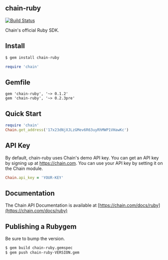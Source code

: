 ## chain-ruby

[![Build Status](https://travis-ci.org/chain-engineering/chain-ruby.svg?branch=txn-dest-map)](https://travis-ci.org/chain-engineering/chain-ruby)

Chain's official Ruby SDK.

## Install

```bash
$ gem install chain-ruby
```

```ruby
require 'chain'
```

## Gemfile
```
gem 'chain-ruby', '~> 0.1.2'
gem 'chain-ruby', '~> 0.2.3pre'
```

## Quick Start

```ruby
require 'chain'
Chain.get_address('17x23dNjXJLzGMev6R63uyRhMWP1VHawKc')
```

## API Key
By default, chain-ruby uses Chain's demo API key. You can get an API key by signing up at https://chain.com. You can use your API key by setting it on the Chain module.

```ruby
Chain.api_key = 'YOUR-KEY'
```

## Documentation

The Chain API Documentation is available at [https://chain.com/docs/ruby](https://chain.com/docs/ruby)

## Publishing a Rubygem

Be sure to bump the version.

```bash
$ gem build chain-ruby.gemspec
$ gem push chain-ruby-VERSION.gem
```
